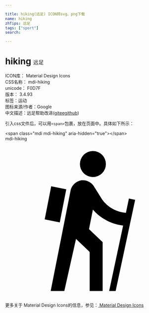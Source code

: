 ```yaml
---

title: hiking(远足) ICON转svg、png下载
name: hiking
zhTips: 远足
tags: ["sport"]
search: 

---
```


# hiking  <small style="font-size: 60%;font-weight: 100">远足</small>


<div class="detail-page">
<p>
<span>
ICON库：
<span class="badge-secondary badge">Material Design Icons</span> 
</span>
<br/>
<span>
CSS名称：
<span class="badge-secondary badge">mdi-hiking</span> 
</span>
<br/>
<span>
unicode：
<span class="badge-secondary badge">F0D7F</span> 
<copy-btn content='F0D7F' btn-title=""></copy-btn>
<copy-btn :content='String.fromCodePoint(parseInt("F0D7F", 16))' btn-title="复制U"></copy-btn>
</span>
<br/>
<span>
版本：
<span class="badge-secondary badge">3.4.93</span> 
</span><br/><span>标签：<span class="badge-light badge"><router-link to="/tags/sport.html">运动</router-link></span></span>
<br/>
<span>图标来源/作者：<span class="badge-light badge">Google</span></span> 
<br/>
<span class="zh-detail">中文描述：<span class="badge-primary badge">远足</span><span class="help-link"><span>帮助改进</span>(<a href="https://gitee.com/liuwave/icon-helper/edit/master/json/material/hiking.json" target="_blank" rel="noopener noreferrer">gitee</a><a href="https://github.com/liuwave/icon-helper/edit/master/json/material/hiking.json" target="_blank" rel="noopener noreferrer">github</a></span>)</span><br/>
</p>
</div>
<div class="alert alert-dark">
  <i class="mdi mdi-hiking mdi-48px"></i>
  <i class="mdi mdi-hiking mdi-36px"></i>
  <i class="mdi mdi-hiking mdi-24px"></i>
  <i class="mdi mdi-hiking mdi-18px"></i>
</div>
<div>
  <p>引入css文件后，可以用<code>&lt;span&gt;</code>包裹，放在页面中。具体如下所示：    
  </p>
  <div class="alert alert-primary" style="font-size: 14px">
    &lt;span class="mdi mdi-hiking" aria-hidden="true"&gt;&lt;/span&gt;
    <copy-btn content='<span class="mdi mdi-hiking" aria-hidden="true"></span>'></copy-btn>
  </div>
  <div class="alert alert-secondary">
    <i class="mdi mdi-hiking"
    style="font-size: 24px"
    aria-hidden="true"></i> mdi-hiking
    <copy-btn content="mdi-hiking" btn-title="复制图标名称"></copy-btn>
  </div>
</div>
<div id="svg" class="svg-wrap">
<svg xmlns="http://www.w3.org/2000/svg" viewBox="0 0 24 24"><path d="M9.8,8.9L7,23H9.1L10.9,15L13,17V23H15V15.5L12.9,13.5L13.5,10.5C14.63,11.81 16.29,12.73 18.15,12.95L16,23H17L20,9L19.04,8.8L18.58,11C16.86,10.85 15.44,9.89 14.7,8.6L13.7,7C13.5,6.65 13.2,6.37 12.84,6.2C12.5,6 12.08,5.96 11.68,6C11.28,6.09 10.92,6.27 10.63,6.55C10.34,6.83 10.14,7.19 10.06,7.58L9.8,8.9M7.08,6.92L9.4,7.38L8.4,12.46L6.08,12L7.08,6.92M13.5,5.5A2,2 0 0,0 15.5,3.5A2,2 0 0,0 13.5,1.5A2,2 0 0,0 11.5,3.5A2,2 0 0,0 13.5,5.5Z" /></svg>
</div>
<detail full-name='mdi-hiking'></detail>
    
<div><p>更多关于 Material Design Icons的信息，参见：<a target="_blank" href="https://iconhelper.cn/material.html"> Material Design Icons</a>
</p></div>
